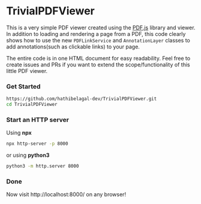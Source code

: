# TrivialPDFViewer

This is a very simple PDF viewer created using the [PDF.js](https://github.com/mozilla/pdf.js/) library and viewer. In addition to loading and rendering a page from a PDF, this code clearly shows how to use the new `PDFLinkService` and `AnnotationLayer` classes to add annotations(such as clickable links) to your page.

The entire code is in one HTML document for easy readability. Feel free to create issues and PRs if you want to extend the scope/functionality of this little PDF viewer.

### Get Started

```bash
https://github.com/hathibelagal-dev/TrivialPDFViewer.git
cd TrivialPDFViewer
```

### Start an HTTP server

Using **npx**
```bash
npx http-server -p 8000
```

or using **python3**
```bash
python3 -m http.server 8000
```

### Done

Now visit http://localhost:8000/ on any browser!
